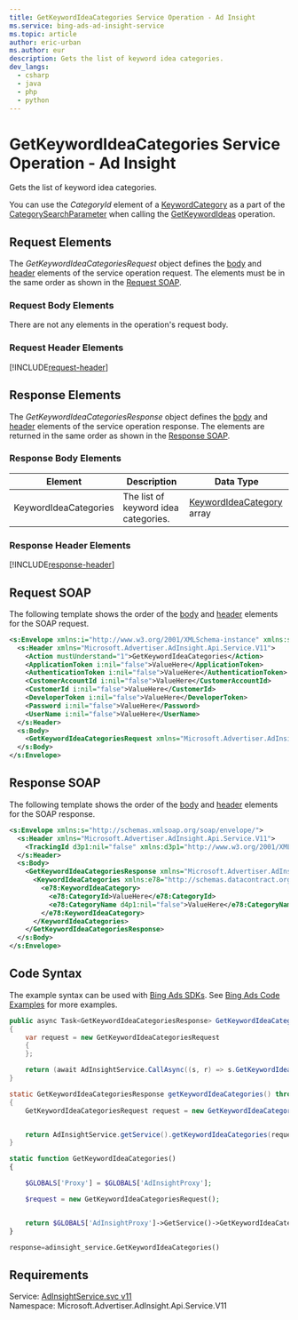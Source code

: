 ```yaml
---
title: GetKeywordIdeaCategories Service Operation - Ad Insight
ms.service: bing-ads-ad-insight-service
ms.topic: article
author: eric-urban
ms.author: eur
description: Gets the list of keyword idea categories.
dev_langs: 
  - csharp
  - java
  - php
  - python
---
```

# GetKeywordIdeaCategories Service Operation - Ad Insight
Gets the list of keyword idea categories.

You can use the *CategoryId* element of a [KeywordCategory](../ad-insight-service/keywordcategory.md) as a part of the [CategorySearchParameter](../ad-insight-service/categorysearchparameter.md) when calling the [GetKeywordIdeas](../ad-insight-service/getkeywordideas.md) operation.

## <a name="request"></a>Request Elements
The *GetKeywordIdeaCategoriesRequest* object defines the [body](#request-body) and [header](#request-header) elements of the service operation request. The elements must be in the same order as shown in the [Request SOAP](#request-soap). 

### <a name="request-body"></a>Request Body Elements
There are not any elements in the operation's request body.

### <a name="request-header"></a>Request Header Elements
[!INCLUDE[request-header](./includes/request-header.md)]

## <a name="response"></a>Response Elements
The *GetKeywordIdeaCategoriesResponse* object defines the [body](#response-body) and [header](#response-header) elements of the service operation response. The elements are returned in the same order as shown in the [Response SOAP](#response-soap).

### <a name="response-body"></a>Response Body Elements

|Element|Description|Data Type|
|-----------|---------------|-------------|
|<a name="keywordideacategories"></a>KeywordIdeaCategories|The list of keyword idea categories.|[KeywordIdeaCategory](keywordideacategory.md) array|

### <a name="response-header"></a>Response Header Elements
[!INCLUDE[response-header](./includes/response-header.md)]

## <a name="request-soap"></a>Request SOAP
The following template shows the order of the [body](#request-body) and [header](#request-header) elements for the SOAP request.

```xml
<s:Envelope xmlns:i="http://www.w3.org/2001/XMLSchema-instance" xmlns:s="http://schemas.xmlsoap.org/soap/envelope/">
  <s:Header xmlns="Microsoft.Advertiser.AdInsight.Api.Service.V11">
    <Action mustUnderstand="1">GetKeywordIdeaCategories</Action>
    <ApplicationToken i:nil="false">ValueHere</ApplicationToken>
    <AuthenticationToken i:nil="false">ValueHere</AuthenticationToken>
    <CustomerAccountId i:nil="false">ValueHere</CustomerAccountId>
    <CustomerId i:nil="false">ValueHere</CustomerId>
    <DeveloperToken i:nil="false">ValueHere</DeveloperToken>
    <Password i:nil="false">ValueHere</Password>
    <UserName i:nil="false">ValueHere</UserName>
  </s:Header>
  <s:Body>
    <GetKeywordIdeaCategoriesRequest xmlns="Microsoft.Advertiser.AdInsight.Api.Service.V11" />
  </s:Body>
</s:Envelope>
```

## <a name="response-soap"></a>Response SOAP
The following template shows the order of the [body](#response-body) and [header](#response-header) elements for the SOAP response.

```xml
<s:Envelope xmlns:s="http://schemas.xmlsoap.org/soap/envelope/">
  <s:Header xmlns="Microsoft.Advertiser.AdInsight.Api.Service.V11">
    <TrackingId d3p1:nil="false" xmlns:d3p1="http://www.w3.org/2001/XMLSchema-instance">ValueHere</TrackingId>
  </s:Header>
  <s:Body>
    <GetKeywordIdeaCategoriesResponse xmlns="Microsoft.Advertiser.AdInsight.Api.Service.V11">
      <KeywordIdeaCategories xmlns:e78="http://schemas.datacontract.org/2004/07/Microsoft.BingAds.Advertiser.AdInsight.Api.DataContract.V11.Entity" d4p1:nil="false" xmlns:d4p1="http://www.w3.org/2001/XMLSchema-instance">
        <e78:KeywordIdeaCategory>
          <e78:CategoryId>ValueHere</e78:CategoryId>
          <e78:CategoryName d4p1:nil="false">ValueHere</e78:CategoryName>
        </e78:KeywordIdeaCategory>
      </KeywordIdeaCategories>
    </GetKeywordIdeaCategoriesResponse>
  </s:Body>
</s:Envelope>
```

## <a name="example"></a>Code Syntax
The example syntax can be used with [Bing Ads SDKs](~/guides/client-libraries.md). See [Bing Ads Code Examples](~/guides/code-examples.md) for more examples.
```csharp
public async Task<GetKeywordIdeaCategoriesResponse> GetKeywordIdeaCategoriesAsync()
{
	var request = new GetKeywordIdeaCategoriesRequest
	{
	};

	return (await AdInsightService.CallAsync((s, r) => s.GetKeywordIdeaCategoriesAsync(r), request));
}
```
```java
static GetKeywordIdeaCategoriesResponse getKeywordIdeaCategories() throws RemoteException, Exception
{
	GetKeywordIdeaCategoriesRequest request = new GetKeywordIdeaCategoriesRequest();


	return AdInsightService.getService().getKeywordIdeaCategories(request);
}
```
```php
static function GetKeywordIdeaCategories()
{

	$GLOBALS['Proxy'] = $GLOBALS['AdInsightProxy'];

	$request = new GetKeywordIdeaCategoriesRequest();


	return $GLOBALS['AdInsightProxy']->GetService()->GetKeywordIdeaCategories($request);
}
```
```python
response=adinsight_service.GetKeywordIdeaCategories()
```

## Requirements
Service: [AdInsightService.svc v11](https://adinsight.api.bingads.microsoft.com/Api/Advertiser/AdInsight/v11/AdInsightService.svc)  
Namespace: Microsoft.Advertiser.AdInsight.Api.Service.V11  

